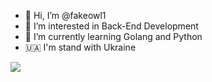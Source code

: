 - 👋 Hi, I’m @fakeowl1
- 👀 I’m interested in Back-End Development
- 🌱 I’m currently learning Golang and Python
- 🇺🇦 I'm stand with Ukraine 

![](https://github-profile-summary-cards.vercel.app/api/cards/profile-details?username=fakeowl1&theme=github_dark)

<!---
hok7z/hok7z is a ✨ special ✨ repository because its `README.md` (this file) appears on your GitHub profile.
You can click the Preview link to take a look at your changes.
--->
